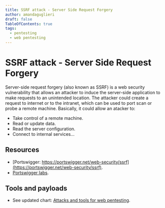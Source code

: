 ```yaml
---
title: SSRF attack - Server Side Request Forgery
author: amandaguglieri
draft: false
TableOfContents: true
tags:
  - pentesting
  - web pentesting
---
```


# SSRF attack - Server Side Request Forgery

Server-side request forgery (also known as SSRF) is a web security vulnerability that allows an attacker to induce the server-side application to make requests to an unintended location. The attacker could create a request to internet or to the intranet, which can be used to port scan or probe a remote machine. Basically, it could allow an atacker to:

- Take control of a remote machine.
- Read or update data.
- Read the server configuration.
- Connect to internal services...


## Resources

- [Portswigger: https://portswigger.net/web-security/ssrf](https://portswigger.net/web-security/ssrf).
- [Portswigger labs](https://portswigger.net/web-security/all-labs#server-side-request-forgery-ssrf).


## Tools and payloads 

- See updated chart: [Attacks and tools for web pentesting](../OWASP/index).

